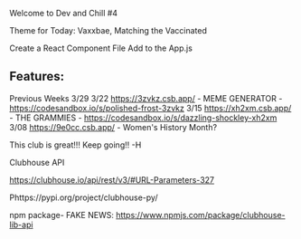 Welcome to Dev and Chill #4

Theme for Today: Vaxxbae, Matching the Vaccinated

Create a React Component File
Add to the App.js

Features:
--

Previous Weeks
3/29
3/22 https://3zvkz.csb.app/ - MEME GENERATOR - https://codesandbox.io/s/polished-frost-3zvkz
3/15 https://xh2xm.csb.app/ - THE GRAMMIES - https://codesandbox.io/s/dazzling-shockley-xh2xm
3/08 https://9e0cc.csb.app/ - Women's History Month?

This club is great!!! Keep going!! -H

Clubhouse API

https://clubhouse.io/api/rest/v3/#URL-Parameters-327

Phttps://pypi.org/project/clubhouse-py/

npm package- FAKE NEWS:
https://www.npmjs.com/package/clubhouse-lib-api
